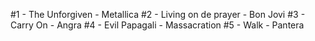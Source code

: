 #1 - The Unforgiven - Metallica
#2 - Living on de prayer - Bon Jovi
#3 - Carry On - Angra
#4 - Evil Papagali - Massacration 
#5 - Walk - Pantera
